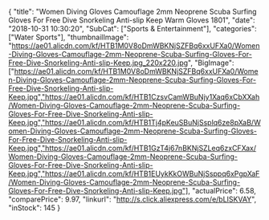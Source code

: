 {
	"title": "Women Diving Gloves Camouflage 2mm Neoprene Scuba Surfing Gloves For Free Dive Snorkeling Anti-slip Keep Warm Gloves 1801",
	"date": "2018-10-31 10:30:20",
	"SubCat": ["Sports & Entertainment"],
	"categories": ["Water Sports"],
	"thumbnailImage": "https://ae01.alicdn.com/kf/HTB1M0V8oDmWBKNjSZFBq6xxUFXa0/Women-Diving-Gloves-Camouflage-2mm-Neoprene-Scuba-Surfing-Gloves-For-Free-Dive-Snorkeling-Anti-slip-Keep.jpg_220x220.jpg",
	"BigImage": ["https://ae01.alicdn.com/kf/HTB1M0V8oDmWBKNjSZFBq6xxUFXa0/Women-Diving-Gloves-Camouflage-2mm-Neoprene-Scuba-Surfing-Gloves-For-Free-Dive-Snorkeling-Anti-slip-Keep.jpg","https://ae01.alicdn.com/kf/HTB1CzsvCamWBuNjy1Xaq6xCbXXah/Women-Diving-Gloves-Camouflage-2mm-Neoprene-Scuba-Surfing-Gloves-For-Free-Dive-Snorkeling-Anti-slip-Keep.jpg","https://ae01.alicdn.com/kf/HTB1Tj4pKeuSBuNjSsplq6ze8pXaB/Women-Diving-Gloves-Camouflage-2mm-Neoprene-Scuba-Surfing-Gloves-For-Free-Dive-Snorkeling-Anti-slip-Keep.jpg","https://ae01.alicdn.com/kf/HTB1GzT4j67nBKNjSZLeq6zxCFXax/Women-Diving-Gloves-Camouflage-2mm-Neoprene-Scuba-Surfing-Gloves-For-Free-Dive-Snorkeling-Anti-slip-Keep.jpg","https://ae01.alicdn.com/kf/HTB1EUykKkOWBuNjSsppq6xPgpXaF/Women-Diving-Gloves-Camouflage-2mm-Neoprene-Scuba-Surfing-Gloves-For-Free-Dive-Snorkeling-Anti-slip-Keep.jpg"],
	"actualPrice": 6.58,
	"comparePrice": 9.97,
	"linkurl": "http://s.click.aliexpress.com/e/bLISKVAY",
	"inStock": 145
}

